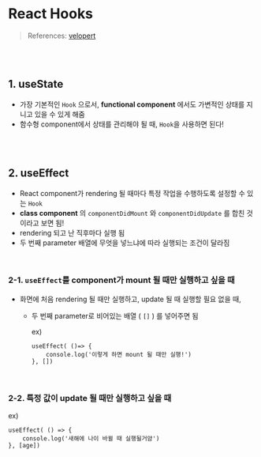 # React Hooks

> References: [velopert](https://velog.io/@velopert/react-hooks)

<br>

<br>

## 1. useState 

- 가장 기본적인 `Hook` 으로서, **functional component** 에서도 가변적인 상태를  지니고 있을 수 있게 해줌
- 함수형 component에서 상태를 관리해야 될 때, `Hook`을 사용하면 된다!

<br>

<br>

## 2. useEffect 

- React component가 rendering 될 때마다 특정 작업을 수행하도록 설정할 수 있는 `Hook`
- **class component** 의 `componentDidMount` 와 `componentDidUpdate` 를 합친 것이라고 보면 됨!
- rendering 되고 난 직후마다 실행 됨
- 두 번째 parameter 배열에 무엇을 넣느냐에 따라 실행되는 조건이 달라짐

<br>

### 2-1. `useEffect`를 component가 mount 될 때만 실행하고 싶을 때

- 화면에 처음 rendering 될 때만 실행하고, update 될 때 실행할 필요 없을 때,

  - 두 번째 parameter로 비어있는 배열 ( `[]` )  를 넣어주면 됨

    ex)

    ```react
    useEffect( ()=> {
        console.log('이렇게 하면 mount 될 때만 실행!')
    }, [])
    ```

<br>

### 2-2. 특정 값이 update 될 때만 실행하고 싶을 때

ex)

```react
useEffect( () => {
    console.log('새해에 나이 바뀔 때 실행될거얌')
}, [age])
```

<br>

<br>


